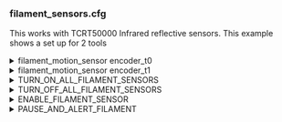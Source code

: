 ### filament_sensors.cfg 

This works with TCRT50000 Infrared reflective sensors. This example shows a set up for 2 tools


<details><summary>filament_motion_sensor encoder_t0</summary>

```
[filament_motion_sensor encoder_t0]
switch_pin: EBB0:PB6
detection_length: 10
extruder: extruder
pause_on_runout: True
insert_gcode:
runout_gcode:
 PAUSE_AND_ALERT_FILAMENT T=0 STATE=JAM
```

</details>


<details><summary>filament_motion_sensor encoder_t1</summary>

```
[filament_motion_sensor encoder_t1]
switch_pin: EBB1:PB5
detection_length: 10
extruder: extruder1
pause_on_runout: True
insert_gcode:
runout_gcode:
 PAUSE_AND_ALERT_FILAMENT T=1 STATE=JAM
```

</details>


<details><summary>TURN_ON_ALL_FILAMENT_SENSORS</summary>

```
[gcode_macro TURN_ON_ALL_FILAMENT_SENSORS]
gcode:
        #SET_FILAMENT_SENSOR SENSOR=runout_t0 ENABLE=1
        #SET_FILAMENT_SENSOR SENSOR=runout_t1 ENABLE=1
        SET_FILAMENT_SENSOR SENSOR=encoder_t0 ENABLE=1
        SET_FILAMENT_SENSOR SENSOR=encoder_t1 ENABLE=1
        M118 ENABLE ALL FILAMENT_SENSORS
```
</details>

<details><summary>TURN_OFF_ALL_FILAMENT_SENSORS</summary>

```                
[gcode_macro TURN_OFF_ALL_FILAMENT_SENSORS]
gcode:
        #SET_FILAMENT_SENSOR SENSOR=runout_t0 ENABLE=0
        #SET_FILAMENT_SENSOR SENSOR=runout_t1 ENABLE=0
        SET_FILAMENT_SENSOR SENSOR=encoder_t0 ENABLE=0
        SET_FILAMENT_SENSOR SENSOR=encoder_t1 ENABLE=0
        M118 DISABLE ALL FILAMENT_SENSORS
```
</details>

<details><summary>ENABLE_FILAMENT_SENSOR</summary>

```
[gcode_macro ENABLE_FILAMENT_SENSOR]
gcode:
  {% if params.T|int > 0 and params.T|int < 5 %}
         SET_FILAMENT_SENSOR SENSOR=runout_t{params.T} ENABLE=1
         SET_FILAMENT_SENSOR SENSOR=encoder_t{params.T} ENABLE=1
         M118 ENABLE FILAMENT SENSOR T{params.T}
  {% endif %}
```
</details>

<details><summary>PAUSE_AND_ALERT_FILAMENT</summary>

``` 
[gcode_macro PAUSE_AND_ALERT_FILAMENT]
gcode:
        M117 TOOLHEAD T{params.T} {params.STATE}
        SET_PAUSE_TYPE TYPE=2 # Set Pause Type to Filament
        SET_STATUS_LED_ERROR_START T={params.T}
        SET_ENCLOSURE_ERROR_START
        PAUSE
        #SEND_SLACK_MESSAGE MSG="FILAMENT ERROR DETECTED - PRINT PAUSED - PLEASE CHECK. T={params.T}}"
```
</details>


